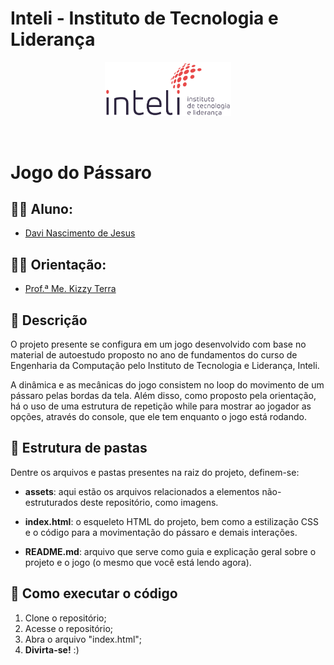# Inteli - Instituto de Tecnologia e Liderança 

<p align="center">
<a href= "https://www.inteli.edu.br/"><img src="assets/inteli.png" alt="Inteli - Instituto de Tecnologia e Liderança" border="0" width=40% height=40%></a>
</p>

<br>

# Jogo do Pássaro

## 👨‍🎓 Aluno:
- <a href="https://github.com/nDaviii/">Davi Nascimento de Jesus</a>

## 👩‍🏫 Orientação: 
- <a href="https://br.linkedin.com/in/kizzyterra">Prof.ª Me. Kizzy Terra</a>

## 📜 Descrição

O projeto presente se configura em um jogo desenvolvido com base no material de autoestudo proposto no ano de fundamentos do curso de Engenharia da Computação pelo Instituto de Tecnologia e Liderança, Inteli. 

A dinâmica e as mecânicas do jogo consistem no loop do movimento de um pássaro pelas bordas da tela. Além disso, como proposto pela orientação, há o uso de uma estrutura de repetição while para mostrar ao jogador as opções, através do console, que ele tem enquanto o jogo está rodando.


## 📁 Estrutura de pastas

Dentre os arquivos e pastas presentes na raiz do projeto, definem-se:

- <b>assets</b>: aqui estão os arquivos relacionados a elementos não-estruturados deste repositório, como imagens.

- <b>index.html</b>: o esqueleto HTML do projeto, bem como a estilização CSS e o código para a movimentação do pássaro e demais interações.

- <b>README.md</b>: arquivo que serve como guia e explicação geral sobre o projeto e o jogo (o mesmo que você está lendo agora).

## 🔧 Como executar o código
1. Clone o repositório;
2. Acesse o repositório;
3. Abra o arquivo "index.html";
4. <b>Divirta-se!</b> :)
